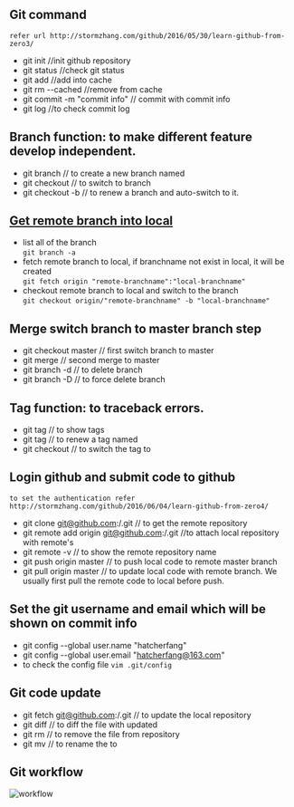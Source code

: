 ## Git command  
`refer url http://stormzhang.com/github/2016/05/30/learn-github-from-zero3/`  
- git init //init github repository  
- git status //check git status  
- git add <file> //add <file> into cache  
- git rm --cached <file> //remove <file> from cache  
- git commit -m "commit info" // commit with commit info  
- git log //to check commit log  
## Branch function: to make different feature develop independent.  
- git branch <branch name> // to create a new branch named <branch name>  
- git checkout <branch name> // to switch to branch <branch name>  
- git checkout -b <branch name> // to renew a branch <branch name> and auto-switch to it.  
## [Get remote branch into local](https://www.cnblogs.com/fuyanwen/archive/2012/12/29/2838676.html)  
- list all of the branch  
`git branch -a`  
- fetch remote branch to local, if branchname not exist in local, it will be created    
`git fetch origin "remote-branchname":"local-branchname"`   
- checkout remote branch to local and switch to the branch   
`git checkout origin/"remote-branchname" -b "local-branchname"`  

## Merge switch branch to master branch step  
- git checkout master // first switch branch to master  
- git merge <branch name> // second merge <branch name> to master  
- git branch -d <branch name> // to delete branch <branch name>  
- git branch -D <branch name> // to force delete branch <branch name>  
## Tag function: to traceback errors.  
- git tag // to show tags  
- git tag <tag name> // to renew a tag named <tag name>  
- git checkout <tag name> // to switch the tag to <tag name>  
## Login github and submit code to github  
 `to set the authentication refer http://stormzhang.com/github/2016/06/04/learn-github-from-zero4/`  
- git clone git@github.com:<username>/<repository>.git  // to get the remote repository  
- git remote add origin git@github.com:<username>/<repository>.git //to attach local repository with remote's  
- git remote -v // to show the remote repository name  
- git push origin master // to push local code to remote master branch  
- git pull origin master // to update local code with remote branch. We usually first pull the remote code to local before push.  
## Set the git username and email which will be shown on commit info  
- git config --global user.name "hatcherfang"  
- git config --global user.email "hatcherfang@163.com"  
- to check the config file `vim .git/config`
## Git code update  
- git fetch git@github.com:<username>/<repository>.git  // to update the local repository  
- git diff <filename> // to diff the file <filename> with updated   
- git rm <filename> // to remove the file from repository  
- git mv <filename1> <filename2> // to rename the <filename1> to <filename2>  
## Git workflow  
![workflow](https://github.com/hatcherfang/git-study/blob/master/workflow.jpg)  
